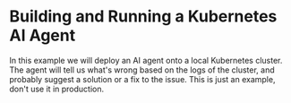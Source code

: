 # Building and Running a Kubernetes AI Agent

In this example we will deploy an AI agent onto a local Kubernetes cluster. The agent will tell us what's wrong based on the logs of the cluster, and probably suggest a solution or a fix to the issue. This is just an example, don't use it in production.
